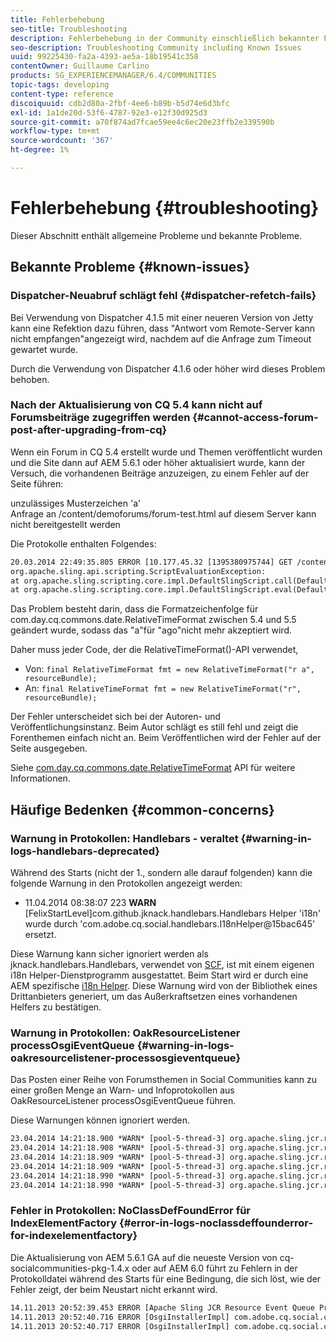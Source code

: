 ```yaml
---
title: Fehlerbehebung
seo-title: Troubleshooting
description: Fehlerbehebung in der Community einschließlich bekannter Probleme
seo-description: Troubleshooting Community including Known Issues
uuid: 99225430-fa2a-4393-ae5a-18b19541c358
contentOwner: Guillaume Carlino
products: SG_EXPERIENCEMANAGER/6.4/COMMUNITIES
topic-tags: developing
content-type: reference
discoiquuid: cdb2d80a-2fbf-4ee6-b89b-b5d74e6d3bfc
exl-id: 1a1de20d-53f6-4787-92e3-e12f30d925d3
source-git-commit: a70f874ad7fcae59ee4c6ec20e23ffb2e339590b
workflow-type: tm+mt
source-wordcount: '367'
ht-degree: 1%

---
```


# Fehlerbehebung {#troubleshooting}

Dieser Abschnitt enthält allgemeine Probleme und bekannte Probleme.

## Bekannte Probleme {#known-issues}

### Dispatcher-Neuabruf schlägt fehl {#dispatcher-refetch-fails}

Bei Verwendung von Dispatcher 4.1.5 mit einer neueren Version von Jetty kann eine Refektion dazu führen, dass &quot;Antwort vom Remote-Server kann nicht empfangen&quot;angezeigt wird, nachdem auf die Anfrage zum Timeout gewartet wurde.

Durch die Verwendung von Dispatcher 4.1.6 oder höher wird dieses Problem behoben.

### Nach der Aktualisierung von CQ 5.4 kann nicht auf Forumsbeiträge zugegriffen werden {#cannot-access-forum-post-after-upgrading-from-cq}

Wenn ein Forum in CQ 5.4 erstellt wurde und Themen veröffentlicht wurden und die Site dann auf AEM 5.6.1 oder höher aktualisiert wurde, kann der Versuch, die vorhandenen Beiträge anzuzeigen, zu einem Fehler auf der Seite führen:

unzulässiges Musterzeichen &#39;a&#39;\
Anfrage an /content/demoforums/forum-test.html auf diesem Server kann nicht bereitgestellt werden

Die Protokolle enthalten Folgendes:

```xml
20.03.2014 22:49:35.805 ERROR [10.177.45.32 [1395380975744] GET /content/demoforums/forum-test.html HTTP/1.1] com.day.cq.wcm.tags.IncludeTag Error while executing script content.jsp
org.apache.sling.api.scripting.ScriptEvaluationException: 
at org.apache.sling.scripting.core.impl.DefaultSlingScript.call(DefaultSlingScript.java:388)
at org.apache.sling.scripting.core.impl.DefaultSlingScript.eval(DefaultSlingScript.java:171)
```

Das Problem besteht darin, dass die Formatzeichenfolge für com.day.cq.commons.date.RelativeTimeFormat zwischen 5.4 und 5.5 geändert wurde, sodass das &quot;a&quot;für &quot;ago&quot;nicht mehr akzeptiert wird.

Daher muss jeder Code, der die RelativeTimeFormat()-API verwendet,

* Von: `final RelativeTimeFormat fmt = new RelativeTimeFormat("r a", resourceBundle);`
* An: `final RelativeTimeFormat fmt = new RelativeTimeFormat("r", resourceBundle);`

Der Fehler unterscheidet sich bei der Autoren- und Veröffentlichungsinstanz. Beim Autor schlägt es still fehl und zeigt die Forenthemen einfach nicht an. Beim Veröffentlichen wird der Fehler auf der Seite ausgegeben.

Siehe [com.day.cq.commons.date.RelativeTimeFormat](https://helpx.adobe.com/experience-manager/6-5/sites/developing/using/reference-materials/javadoc/com/day/cq/commons/date/RelativeTimeFormat.html) API für weitere Informationen.

## Häufige Bedenken {#common-concerns}

### Warnung in Protokollen: Handlebars - veraltet {#warning-in-logs-handlebars-deprecated}

Während des Starts (nicht der 1., sondern alle darauf folgenden) kann die folgende Warnung in den Protokollen angezeigt werden:

* 11.04.2014 08:38:07 223 **WARN** [FelixStartLevel]com.github.jknack.handlebars.Handlebars Helper &#39;i18n&#39; wurde durch &#39;com.adobe.cq.social.handlebars.I18nHelper@15bac645&#39; ersetzt.

Diese Warnung kann sicher ignoriert werden als jknack.handlebars.Handlebars, verwendet von [SCF](scf.md#handlebarsjavascripttemplatinglanguage), ist mit einem eigenen i18n Helper-Dienstprogramm ausgestattet. Beim Start wird er durch eine AEM spezifische [i18n Helper](handlebars-helpers.md#i-n). Diese Warnung wird von der Bibliothek eines Drittanbieters generiert, um das Außerkraftsetzen eines vorhandenen Helfers zu bestätigen.

### Warnung in Protokollen: OakResourceListener processOsgiEventQueue {#warning-in-logs-oakresourcelistener-processosgieventqueue}

Das Posten einer Reihe von Forumsthemen in Social Communities kann zu einer großen Menge an Warn- und Infoprotokollen aus OakResourceListener processOsgiEventQueue führen.

Diese Warnungen können ignoriert werden.

```xml
23.04.2014 14:21:18.900 *WARN* [pool-5-thread-3] org.apache.sling.jcr.resource.internal.OakResourceListener processOsgiEventQueue: Resource at /var/search-collections/ugc-sc/_m.frq/jcr:content not found, which is not expected for an added or modified node
23.04.2014 14:21:18.908 *WARN* [pool-5-thread-3] org.apache.sling.jcr.resource.internal.OakResourceListener processOsgiEventQueue: Resource at /var/search-collections/ugc-sc/_m.prx/jcr:content not found, which is not expected for an added or modified node
23.04.2014 14:21:18.909 *WARN* [pool-5-thread-3] org.apache.sling.jcr.resource.internal.OakResourceListener processOsgiEventQueue: Resource at /var/replication/data/1f799fb4-0aeb-4660-aadb-705657f16048/67/67699ab5-9d57-4c79-a755-2727ba9e6452/jcr:content not found, which is not expected for an added or modified node
23.04.2014 14:21:18.909 *WARN* [pool-5-thread-3] org.apache.sling.jcr.resource.internal.OakResourceListener processOsgiEventQueue: Resource at /var/replication/data/1f799fb4-0aeb-4660-aadb-705657f16048/67/67699ab5-9d57-4c79-a755-2727ba9e6452/jcr:content not found, which is not expected for an added or modified node
23.04.2014 14:21:18.990 *WARN* [pool-5-thread-3] org.apache.sling.jcr.resource.internal.OakResourceListener processOsgiEventQueue: Resource at /var/replication/data/1f799fb4-0aeb-4660-aadb-705657f16048/b9/b91f1690-87e8-41d8-a78e-cd2259f837c8/jcr:content not found, which is not expected for an added or modified node
23.04.2014 14:21:18.990 *WARN* [pool-5-thread-3] org.apache.sling.jcr.resource.internal.OakResourceListener processOsgiEventQueue: Resource at /var/replication/data/1f799fb4-0aeb-4660-aadb-705657f16048/b9/b91f1690-87e8-41d8-a78e-cd2259f837c8/jcr:content not found, which is not expected for an added or modified node
```

### Fehler in Protokollen: NoClassDefFoundError für IndexElementFactory {#error-in-logs-noclassdeffounderror-for-indexelementfactory}

Die Aktualisierung von AEM 5.6.1 GA auf die neueste Version von cq-socialcommunities-pkg-1.4.x oder auf AEM 6.0 führt zu Fehlern in der Protokolldatei während des Starts für eine Bedingung, die sich löst, wie der Fehler zeigt, der beim Neustart nicht erkannt wird.

```xml
14.11.2013 20:52:39.453 ERROR [Apache Sling JCR Resource Event Queue Processor for path '/'] com.adobe.cq.social.storage.index.impl.IndexService Error occurred while processing event java.util.ConcurrentModificationException
14.11.2013 20:52:40.716 ERROR [OsgiInstallerImpl] com.adobe.cq.social.cq-social-commons [CommentListProvider] Error during instantiation of the implementation object (java.lang.NoClassDefFoundError: com/adobe/cq/social/storage/index/IndexElementFactory) java.lang.NoClassDefFoundError: com/adobe/cq/social/storage/index/IndexElementFactory
14.11.2013 20:52:40.717 ERROR [OsgiInstallerImpl] com.adobe.cq.social.cq-social-commons [CommentListProvider] Failed creating the component instance; see log for reason
```

